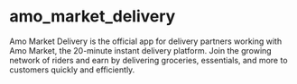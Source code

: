 # amo_market_delivery
Amo Market Delivery is the official app for delivery partners working with Amo Market, the 20-minute instant delivery platform. Join the growing network of riders and earn by delivering groceries, essentials, and more to customers quickly and efficiently.
